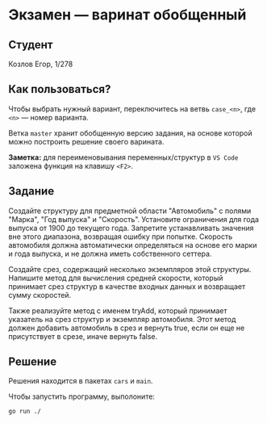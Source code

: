 # Экзамен &mdash; варинат обобщенный
## Студент
Козлов Егор, 1/278

## Как пользоваться?
Чтобы выбрать нужный вариант, переключитесь на ветвь `case_<n>`, где `<n>` &mdash; номер варианта. 

Ветка `master` хранит обобщенную версию задания, на основе которой можно построить решение своего варината.

**Заметка:** для переименовывания переменных/структур в `VS Code` заложена функция на клавишу `<F2>`.

## Задание

Создайте структуру для предметной области "Автомобиль" с полями "Марка", "Год выпуска" и "Скорость". Установите ограничения для года выпуска от 1900 до текущего года. Запретите устанавливать значения вне этого диапазона, возвращая ошибку при попытке. Скорость автомобиля должна автоматически определяться на основе его марки и года выпуска, и не должна иметь собственного сеттера.

Создайте срез, содержащий несколько экземпляров этой структуры. Напишите метод для вычисления средней скорости, который принимает срез структур в качестве входных данных и возвращает сумму скоростей.

Также реализуйте метод с именем tryAdd, который принимает указатель на срез структур и экземпляр автомобиля. Этот метод должен добавить автомобиль в срез и вернуть true, если он еще не присутствует в срезе, иначе вернуть false.

## Решение
Решения находится в пакетах `cars` и `main`.

Чтобы запустить программу, выполоните:
```sh
go run ./
```
